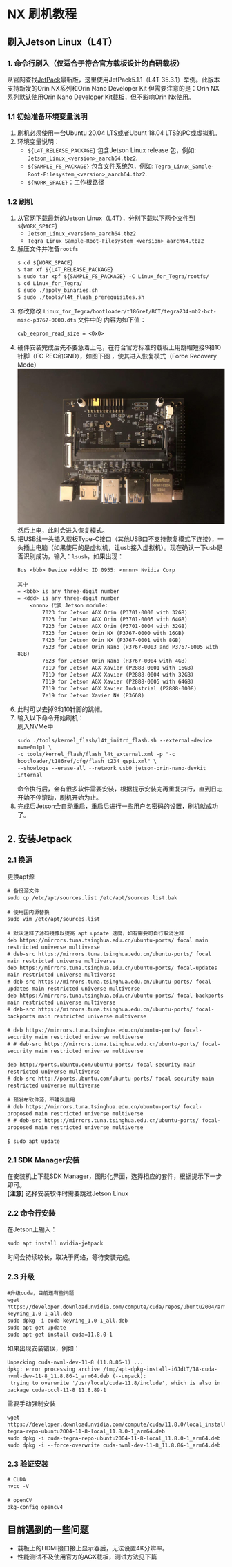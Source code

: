 # NX 刷机教程
## 刷入Jetson Linux（L4T）
### 1. 命令行刷入（仅适合于符合官方载板设计的自研载板）
从官网查找[JetPack](https://developer.nvidia.com/embedded/jetpack-archive)最新版，这里使用JetPack5.1.1（L4T 35.3.1）举例。此版本支持新发的Orin NX系列和Orin Nano Developer Kit 但需要注意的是：Orin NX系列默认使用Orin Nano Developer Kit载板，但不影响Orin Nx使用。 
### 1.1 初始准备环境变量说明
1. 刷机必须使用一台Ubuntu 20.04 LTS或者Ubunt 18.04 LTS的PC或虚拟机。  
2. 环境变量说明： 
    * `${L4T_RELEASE_PACKAGE}` 包含Jetson Linux release 包，例如: `Jetson_Linux_<version>_aarch64.tbz2`.
    * `${SAMPLE_FS_PACKAGE}` 包含文件系统包，例如: `Tegra_Linux_Sample-Root-Filesystem_<version>_aarch64.tbz2`.
    * `${WORK_SPACE}`：工作根路径

### 1.2 刷机
1. 从官网[下载](https://developer.nvidia.com/linux-tegra)最新的Jetson Linux（L4T），分别下载以下两个文件到`${WORK_SPACE}`
    * `Jetson_Linux_<version>_aarch64.tbz2`
    * `Tegra_Linux_Sample-Root-Filesystem_<version>_aarch64.tbz2`
2. 解压文件并准备`rootfs`
    ```
    $ cd ${WORK_SPACE}
    $ tar xf ${L4T_RELEASE_PACKAGE}
    $ sudo tar xpf ${SAMPLE_FS_PACKAGE} -C Linux_for_Tegra/rootfs/
    $ cd Linux_for_Tegra/
    $ sudo ./apply_binaries.sh
    $ sudo ./tools/l4t_flash_prerequisites.sh
    ```
3. 修改修改 `Linux_for_Tegra/bootloader/t186ref/BCT/tegra234-mb2-bct-misc-p3767-0000.dts` 文件中的 内容为如下值：
    ```
    cvb_eeprom_read_size = <0x0>
    ```
4. 硬件安装完成后先不要急着上电，在符合官方标准的载板上用跳帽短接9和10针脚（FC REC和GND），如图下图 ，使其进入恢复模式（Force Recovery Mode）  
![](../resources/recovery_mode.png)   
然后上电，此时会进入恢复模式。
5. 把USB线一头插入载板Type-C接口（其他USB口不支持恢复模式下连接），一头插上电脑（如果使用的是虚拟机，让usb接入虚拟机）。现在确认一下usb是否识别成功，输入：`lsusb`，如果出现：
    ```
    Bus <bbb> Device <ddd>: ID 0955: <nnnn> Nvidia Corp 

    其中
    = <bbb> is any three-digit number
    = <ddd> is any three-digit number
        <nnnn> 代表 Jetson module:
            7023 for Jetson AGX Orin (P3701-0000 with 32GB)
            7023 for Jetson AGX Orin (P3701-0005 with 64GB)
            7223 for Jetson AGX Orin (P3701-0004 with 32GB)
            7323 for Jetson Orin NX (P3767-0000 with 16GB)
            7423 for Jetson Orin NX (P3767-0001 with 8GB)
            7523 for Jetson Orin Nano (P3767-0003 and P3767-0005 with 8GB)
            7623 for Jetson Orin Nano (P3767-0004 with 4GB)
            7019 for Jetson AGX Xavier (P2888-0001 with 16GB)
            7019 for Jetson AGX Xavier (P2888-0004 with 32GB)
            7019 for Jetson AGX Xavier (P2888-0005 with 64GB)
            7019 for Jetson AGX Xavier Industrial (P2888-0008)
            7e19 for Jetson Xavier NX (P3668)
    ```
6. 此时可以去掉9和10针脚的跳帽。
7. 输入以下命令开始刷机：  
    刷入NVMe中
    ```
    sudo ./tools/kernel_flash/l4t_initrd_flash.sh --external-device nvme0n1p1 \
    -c tools/kernel_flash/flash_l4t_external.xml -p "-c bootloader/t186ref/cfg/flash_t234_qspi.xml" \
    --showlogs --erase-all --network usb0 jetson-orin-nano-devkit internal
    ```
    命令执行后，会有很多软件需要安装，根据提示安装完再重复执行，直到日志开始不停滚动，刷机开始为止。
8. 完成后Jetson会自动重启，重启后进行一些用户名密码的设置，刷机就成功了。
## 2. 安装Jetpack
### 2.1 换源
更换apt源
```
# 备份源文件
sudo cp /etc/apt/sources.list /etc/apt/sources.list.bak

# 使用国内源替换
sudo vim /etc/apt/sources.list

# 默认注释了源码镜像以提高 apt update 速度，如有需要可自行取消注释
deb https://mirrors.tuna.tsinghua.edu.cn/ubuntu-ports/ focal main restricted universe multiverse
# deb-src https://mirrors.tuna.tsinghua.edu.cn/ubuntu-ports/ focal main restricted universe multiverse
deb https://mirrors.tuna.tsinghua.edu.cn/ubuntu-ports/ focal-updates main restricted universe multiverse
# deb-src https://mirrors.tuna.tsinghua.edu.cn/ubuntu-ports/ focal-updates main restricted universe multiverse
deb https://mirrors.tuna.tsinghua.edu.cn/ubuntu-ports/ focal-backports main restricted universe multiverse
# deb-src https://mirrors.tuna.tsinghua.edu.cn/ubuntu-ports/ focal-backports main restricted universe multiverse

# deb https://mirrors.tuna.tsinghua.edu.cn/ubuntu-ports/ focal-security main restricted universe multiverse
# # deb-src https://mirrors.tuna.tsinghua.edu.cn/ubuntu-ports/ focal-security main restricted universe multiverse

deb http://ports.ubuntu.com/ubuntu-ports/ focal-security main restricted universe multiverse
# deb-src http://ports.ubuntu.com/ubuntu-ports/ focal-security main restricted universe multiverse

# 预发布软件源，不建议启用
# deb https://mirrors.tuna.tsinghua.edu.cn/ubuntu-ports/ focal-proposed main restricted universe multiverse
# # deb-src https://mirrors.tuna.tsinghua.edu.cn/ubuntu-ports/ focal-proposed main restricted universe multiverse

$ sudo apt update
```
### 2.1 SDK Manager安装
在安装机上下载SDK Manager，图形化界面，选择相应的套件，根据提示下一步即可。  
**[注意]** 选择安装软件时需要跳过Jetson Linux
### 2.2 命令行安装
在Jetson上输入：
```
sudo apt install nvidia-jetpack
```
时间会持续较长，取决于网络，等待安装完成。

### 2.3 升级
```
#升级cuda，目前还有些问题
wget https://developer.download.nvidia.com/compute/cuda/repos/ubuntu2004/arm64/cuda-keyring_1.0-1_all.deb
sudo dpkg -i cuda-keyring_1.0-1_all.deb
sudo apt-get update
sudo apt-get install cuda=11.8.0-1

```
如果出现安装错误，例如：
```
Unpacking cuda-nvml-dev-11-8 (11.8.86-1) ...
dpkg: error processing archive /tmp/apt-dpkg-install-iGJdtT/18-cuda-nvml-dev-11-8_11.8.86-1_arm64.deb (--unpack):
 trying to overwrite '/usr/local/cuda-11.8/include', which is also in package cuda-cccl-11-8 11.8.89-1
```
需要手动强制安装
```
wget https://developer.download.nvidia.com/compute/cuda/11.8.0/local_installers/cuda-tegra-repo-ubuntu2004-11-8-local_11.8.0-1_arm64.deb
sudo dpkg -i cuda-tegra-repo-ubuntu2004-11-8-local_11.8.0-1_arm64.deb
sudo dpkg -i --force-overwrite cuda-nvml-dev-11-8_11.8.86-1_arm64.deb
```

### 2.3 验证安装
```
# CUDA
nvcc -V

# openCV
pkg-config opencv4
```

## 目前遇到的一些问题
* 载板上的HDMI接口接上显示器后，无法设置4K分辨率。
* 性能测试不及使用官方的AGX载板，测试方法见下篇
